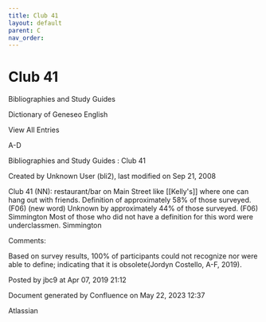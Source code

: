 ```yaml
---
title: Club 41
layout: default
parent: C
nav_order:
---
```


# Club 41

Bibliographies and Study Guides

Dictionary of Geneseo English

View All Entries

A-D

Bibliographies and Study Guides : Club 41

Created by  Unknown User (bli2), last modified on Sep 21, 2008

Club 41 (NN): restaurant/bar on Main Street like [[Kelly's]] where one can hang out with friends. Definition of approximately 58% of those surveyed. (F06) (new word) Unknown by approximately 44% of those surveyed. (F06) Simmington Most of those who did not have a definition for this word were underclassmen. Simmington

Comments:

Based on survey results, 100% of participants could not recognize nor were able to define; indicating that it is obsolete(Jordyn Costello, A-F, 2019).

Posted by jbc9 at Apr 07, 2019 21:12

Document generated by Confluence on May 22, 2023 12:37

Atlassian
